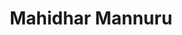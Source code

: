 ---
title: Mahidhar Mannuru
layout: fellow
img: https://avatars.githubusercontent.com/u/81514511?v=4
location: Thatiparthi, IN
email: x@x.x
linkedin: xx
twitter: xx
github: https://github.com/MahidharMannuru5
description: xx
university: xx
interests: xx
programming-languages: xx
---